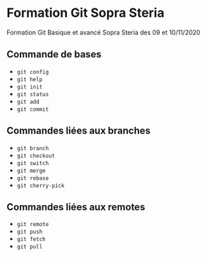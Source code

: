 # Formation Git Sopra Steria 

Formation Git Basique et avancé Sopra Steria des 09 et 10/11/2020

## Commande de bases

- `git config`
- `git help`
- `git init`
- `git status`
- `git add`
- `git commit`

## Commandes liées aux branches

- `git branch`
- `git checkout`
- `git switch`
- `git merge`
- `git rebase`
- `git cherry-pick`

## Commandes liées aux remotes

- `git remote`
- `git push`
- `git fetch`
- `git pull`
